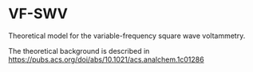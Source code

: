 # VF-SWV
Theoretical model for the variable-frequency square wave voltammetry.

The theoretical background is described in https://pubs.acs.org/doi/abs/10.1021/acs.analchem.1c01286
